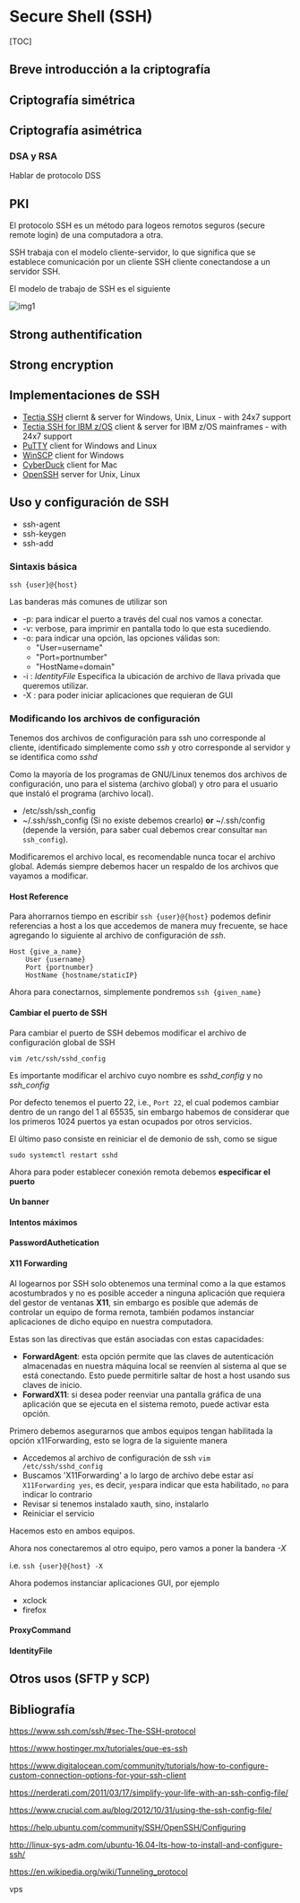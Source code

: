 # Secure Shell (SSH)

[TOC]

## Breve introducción a la criptografía

## Criptografía simétrica

## Criptografía asimétrica

### DSA y RSA

Hablar de protocolo DSS

## PKI

El protocolo SSH es un método para logeos remotos seguros (secure remote login) de una computadora a otra.

SSH trabaja con el modelo cliente-servidor, lo que significa que se establece comunicación por un cliente SSH cliente conectandose a un servidor SSH.

El modelo de trabajo de SSH es el siguiente

![img1](./img/img1.png)

## Strong authentification

## Strong encryption

## Implementaciones de SSH

- [Tectia SSH](https://www.ssh.com/products/tectia-ssh/) cliernt & server for Windows, Unix, Linux - with 24x7 support
- [Tectia SSH for IBM z/OS](https://www.ssh.com/mainframe/) client & server for IBM z/OS mainframes - with 24x7 support
- [PuTTY](https://www.ssh.com/ssh/putty/) client for Windows and Linux
- [WinSCP](https://www.ssh.com/ssh/winscp/) client for Windows
- [CyberDuck](https://www.ssh.com/ssh/cyberduck/) client for Mac
- [OpenSSH](https://www.ssh.com/ssh/openssh/) server for Unix, Linux

## Uso y configuración de SSH

* ssh-agent
* ssh-keygen
* ssh-add

### Sintaxis básica 

`ssh {user}@{host}` 

Las banderas más comunes de utilizar son

* -p: para indicar el puerto a través del cual nos vamos a conectar.
* -v: verbose, para imprimir en pantalla todo lo que esta sucediendo.
* -o: para indicar una opción, las opciones válidas son:
  * "User=username"
  * "Port=portnumber"
  * "HostName=domain"
* -i : *IdentityFile* Especifica la ubicación de archivo de llava privada que queremos utilizar.
* -X : para poder iniciar aplicaciones que requieran de GUI

### Modificando los archivos de configuración

Tenemos dos archivos de configuración para ssh uno corresponde al cliente, identificado simplemente como *ssh* y otro corresponde al servidor y se identifica como *sshd*

Como la mayoría de los programas de GNU/Linux tenemos dos archivos de configuración, uno para el sistema (archivo global) y otro para el usuario que instaló el programa (archivo local).

- /etc/ssh/ssh_config 
- ~/.ssh/ssh_config (Si no existe debemos crearlo) **or** ~/.ssh/config (depende la versión, para saber cual debemos crear consultar `man ssh_config`).

Modificaremos el archivo local, es recomendable nunca tocar el archivo global. Además siempre debemos hacer un respaldo de los archivos que vayamos a modificar.

#### Host Reference

Para ahorrarnos tiempo en escribir `ssh {user}@{host}` podemos definir referencias a host a los que accedemos de manera muy frecuente, se hace agregando lo siguiente al archivo de configuración de *ssh*.

```shell
Host {give_a_name}
	User {username}
	Port {portnumber}
	HostName {hostname/staticIP}
```

Ahora para conectarnos, simplemente pondremos `ssh {given_name}`

#### Cambiar el puerto de SSH

Para cambiar el puerto de SSH debemos modificar el archivo de configuración global de SSH

`vim /etc/ssh/sshd_config`

Es importante modificar el archivo cuyo nombre es *sshd_config* y no *ssh_config*

Por defecto tenemos el puerto 22, i.e., `Port 22`, el cual podemos cambiar dentro de un rango del 1 al 65535, sin embargo habemos de considerar que los primeros 1024 puertos ya estan ocupados por otros servicios.

El último paso consiste en reiniciar el de demonio de ssh, como se sigue

`sudo systemctl restart sshd`

Ahora para poder establecer conexión remota debemos **especificar el puerto**

#### Un banner

#### Intentos máximos

#### PasswordAuthetication

#### X11 Forwarding

Al logearnos por SSH solo obtenemos una terminal como a la que estamos acostumbrados y no es posible acceder a ninguna aplicación que requiera del gestor de ventanas **X11**, sin embargo es posible que además de controlar un equipo de forma remota, también podamos instanciar aplicaciones de dicho equipo en nuestra computadora. 

Estas son las directivas que están asociadas con estas capacidades:

- **ForwardAgent**: esta opción permite que las claves de autenticación almacenadas en nuestra máquina local se reenvíen al sistema al que se está conectando. Esto puede permitirle saltar de host a host usando sus claves de inicio.
- **ForwardX11**: si desea poder reenviar una pantalla gráfica de una aplicación que se ejecuta en el sistema remoto, puede activar esta opción.

Primero debemos asegurarnos que ambos equipos tengan habilitada la opción x11Forwarding, esto se logra de la siguiente manera

* Accedemos al archivo de configuración de ssh `vim /etc/ssh/sshd_config`
* Buscamos 'X11Forwarding' a lo largo de archivo debe estar así `X11Forwarding yes`, es decir, `yes`para indicar que esta habilitado, `no` para indicar lo contrario
* Revisar si tenemos instalado xauth, sino, instalarlo
* Reiniciar el servicio

Hacemos esto en ambos equipos.

Ahora nos conectaremos al otro equipo, pero vamos a poner la bandera *-X*

i.e. `ssh {user}@{host} -X`

Ahora podemos instanciar aplicaciones GUI, por ejemplo 

* xclock
* firefox

#### ProxyCommand

#### IdentityFile

## Otros usos (SFTP y SCP)

## Bibliografía

https://www.ssh.com/ssh/#sec-The-SSH-protocol

https://www.hostinger.mx/tutoriales/que-es-ssh

https://www.digitalocean.com/community/tutorials/how-to-configure-custom-connection-options-for-your-ssh-client

https://nerderati.com/2011/03/17/simplify-your-life-with-an-ssh-config-file/

https://www.crucial.com.au/blog/2012/10/31/using-the-ssh-config-file/

https://help.ubuntu.com/community/SSH/OpenSSH/Configuring

http://linux-sys-adm.com/ubuntu-16.04-lts-how-to-install-and-configure-ssh/

https://en.wikipedia.org/wiki/Tunneling_protocol

vps